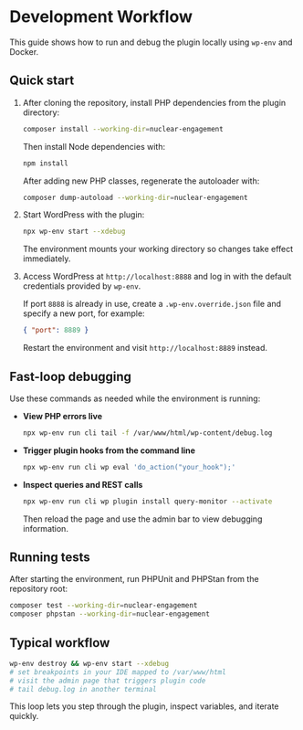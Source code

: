 # Development Workflow

This guide shows how to run and debug the plugin locally using `wp-env` and Docker.

## Quick start

1. After cloning the repository, install PHP dependencies from the plugin directory:
   ```bash
   composer install --working-dir=nuclear-engagement
   ```
   Then install Node dependencies with:
   ```bash
   npm install
   ```
   After adding new PHP classes, regenerate the autoloader with:
   ```bash
   composer dump-autoload --working-dir=nuclear-engagement
   ```

2. Start WordPress with the plugin:
   ```bash
   npx wp-env start --xdebug
   ```
   The environment mounts your working directory so changes take effect immediately.

3. Access WordPress at `http://localhost:8888` and log in with the default credentials provided by `wp-env`.

   If port `8888` is already in use, create a `.wp-env.override.json` file and specify a new port, for example:

   ```json
   { "port": 8889 }
   ```
   Restart the environment and visit `http://localhost:8889` instead.

## Fast-loop debugging

Use these commands as needed while the environment is running:

- **View PHP errors live**
  ```bash
  npx wp-env run cli tail -f /var/www/html/wp-content/debug.log
  ```
- **Trigger plugin hooks from the command line**
  ```bash
  npx wp-env run cli wp eval 'do_action("your_hook");'
  ```
- **Inspect queries and REST calls**
  ```bash
  npx wp-env run cli wp plugin install query-monitor --activate
  ```
  Then reload the page and use the admin bar to view debugging information.

## Running tests

After starting the environment, run PHPUnit and PHPStan from the repository root:

```bash
composer test --working-dir=nuclear-engagement
composer phpstan --working-dir=nuclear-engagement
```

## Typical workflow

```bash
wp-env destroy && wp-env start --xdebug
# set breakpoints in your IDE mapped to /var/www/html
# visit the admin page that triggers plugin code
# tail debug.log in another terminal
```

This loop lets you step through the plugin, inspect variables, and iterate quickly.
